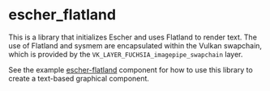 # escher_flatland

This is a library that initializes Escher and uses Flatland to render text.
The use of Flatland and sysmem are encapsulated within the Vulkan swapchain, which
is provided by the `VK_LAYER_FUCHSIA_imagepipe_swapchain` layer.

See the example [escher-flatland](//src/ui/examples/escher-flatland/README.md) component for how
to use this library to create a text-based graphical component.